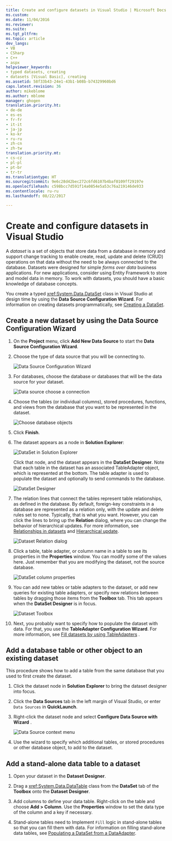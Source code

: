 ```yaml
---
title: Create and configure datasets in Visual Studio | Microsoft Docs
ms.custom: 
ms.date: 11/04/2016
ms.reviewer: 
ms.suite: 
ms.tgt_pltfrm: 
ms.topic: article
dev_langs:
- VB
- CSharp
- C++
- aspx
helpviewer_keywords:
- typed datasets, creating
- datasets [Visual Basic], creating
ms.assetid: 58f33b43-24e1-43b1-b08b-b74329960bd6
caps.latest.revision: 36
author: mikeblome
ms.author: mblome
manager: ghogen
translation.priority.ht:
- de-de
- es-es
- fr-fr
- it-it
- ja-jp
- ko-kr
- ru-ru
- zh-cn
- zh-tw
translation.priority.mt:
- cs-cz
- pl-pl
- pt-br
- tr-tr
ms.translationtype: HT
ms.sourcegitcommit: 9e6c28d42bec272c6fd6107b4baf0109ff29197e
ms.openlocfilehash: c598bcc7d591f14a0854e5a53c76a219146de933
ms.contentlocale: ru-ru
ms.lasthandoff: 08/22/2017

---
```

# <a name="create-and-configure-datasets-in-visual-studio"></a>Create and configure datasets in Visual Studio
A *dataset* is a set of objects that store data from a database in memory and support change tracking to enable create, read, update and delete (CRUD) operations on that data without the need to be always connected to the database. Datasets were designed for simple *forms over data* business applications. For new applications, consider using Entity Framework to store and model data in memory. To work with datasets, you should have a basic knowledge of database concepts.  
  
 You create a typed <xref:System.Data.DataSet> class in Visual Studio at design time by using the **Data Source Configuration Wizard**. For information on creating datasets programmatically, see [Creating a DataSet](/dotnet/framework/data/adonet/dataset-datatable-dataview/creating-a-dataset).  
  
## <a name="create-a-new-dataset-by-using-the-data-source-configuration-wizard"></a>Create a new dataset by using the Data Source Configuration Wizard  
  
1.  On the **Project** menu, click **Add New Data Source** to start the **Data Source Configuration Wizard**.  
  
2.  Choose the type of data source that you will be connecting to.  
  
     ![Data Source Configuration Wizard](../data-tools/media/data-source-configuration-wizard.png "Data Source Configuration Wizard")  
  
3.  For databases, choose the database or databases that will be the data source for your dataset.  
  
     ![Data source choose a connection](../data-tools/media/data-source-choose-a-connection.png "Data source choose a connection")  
  
4.  Choose the tables (or individual columns), stored procedures, functions, and views from the database that you want to be represented in the dataset.  
  
     ![Choose database objects](../data-tools/media/raddata-chose-objects.png "raddata Chose objects")  
  
5.  Click **Finish**.  
  
6.  The dataset appears as a node in **Solution Explorer**:  
  
     ![DataSet in Solution Explorer](../data-tools/media/dataset-in-solution-explorer.png "DataSet in Solution Explorer")  
  
     Click that node, and the dataset appears in the **DataSet Designer**. Note that each table in the dataset has an associated TableAdapter object, which is represented at the bottom. The table adapter is used to populate the dataset and optionally to send commands to the database.  
  
     ![DataSet Designer](../data-tools/media/dataset-designer.png "DataSet Designer")  
  
7.  The relation lines that connect the tables represent table relationships, as defined in the database. By default, foreign-key constraints in a database are represented as a relation only, with the update and delete rules set to none. Typically, that is what you want. However, you can click the lines to bring up the **Relation** dialog, where you can change the behavior of  hierarchical updates. For more information, see [Relationships in datasets](../data-tools/relationships-in-datasets.md) and [Hierarchical update](../data-tools/hierarchical-update.md).  
  
     ![Dataset Relation dialog](../data-tools/media/raddata-relation-dialog.png "raddata Relation dialog")  
  
8.  Click a table, table adapter, or column name in a table to see its properties in the **Properties** window. You can modify some of the values here. Just remember that you are modifying the dataset, not the source database.  
  
     ![DataSet column properties](../data-tools/media/dataset-column-properties.png "DataSet column properties")  
  
9. You can add new tables or table adapters to the dataset, or add new queries for existing table adapters, or specify new relations between tables by dragging those items from the **Toolbox** tab. This tab appears when the **DataSet Designer** is in focus.  
  
     ![Dataset Toolbox](../data-tools/media/raddata-dataset-toolbox.png "raddata Dataset Toolbox")  
  
10. Next, you probably want to specify how to populate the dataset with data. For that, you use the **TableAdapter Configuration Wizard**. For more information, see [Fill datasets by using TableAdapters](../data-tools/fill-datasets-by-using-tableadapters.md) .  
  
## <a name="add-a-database-table-or-other-object-to-an-existing-dataset"></a>Add a database table or other object to an existing dataset  
 This procedure shows how to add a table from the same database that you used to first create the dataset.  
  
1.  Click the dataset node in **Solution Explorer** to bring the dataset designer into focus.  
  
2.  Click the **Data Sources** tab in the left margin of Visual Studio, or enter `Data Sources` in **QuickLaunch**.  
  
3.  Right-click the dataset node and select **Configure Data Source with Wizard** .  
  
     ![Data Source context menu](../data-tools/media/data-source-context-menu.png "Data Source context menu")  
  
4.  Use the wizard to specify which additional tables, or stored procedures or other database object, to add to the dataset.  
  
## <a name="add-a-stand-alone-data-table-to-a-dataset"></a>Add a stand-alone data table to a dataset  
  
1.  Open your dataset in the **Dataset Designer**.  
  
2.  Drag a <xref:System.Data.DataTable> class from the **DataSet** tab of the **Toolbox** onto the **Dataset Designer**.  
  
3.  Add columns to define your data table. Right-click on the table and choose **Add > Column**. Use the **Properties** window to set the data type of the column and a key if necessary.  
  
4.  Stand-alone tables need to Implement `Fill` logic in stand-alone tables so that you can fill them with data. For information on filling stand-alone data tables, see [Populating a DataSet from a DataAdapter](/dotnet/framework/data/adonet/populating-a-dataset-from-a-dataadapter).
